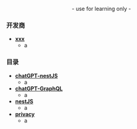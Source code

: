 <p align="center">
    - use for learning only -
</p>

### 开发商
- [**xxx**](https://github.com/989x/backend/tree/main/xxx)
    - a

### 目录
- [**chatGPT-nestJS**](https://github.com/989x/backend/tree/main/chatGPT-nestJS)
    - a
- [**chatGPT-GraphQL**](https://github.com/989x/backend/tree/main/chatGPT-GraphQL)
    - a
- [**nestJS**](https://github.com/989x/backend/tree/main/nestJS)
    - a
- [**privacy**](https://github.com/989x/backend/tree/main/privacy)
    - a
